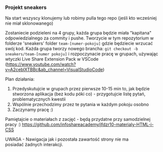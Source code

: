 ### Projekt sneakers

Na start wszyscy klonujemy lub robimy pulla tego repo (jeśli kto wcześniej nie miał sklonowanego)

Zostaniecie podzieleni na 4 grupy, każda grupa będzie miała "kapitana" odpowiedzialnego za commity i pushe.
Tworzycie w tym repozytorium w folderze 'sneakers' folder `team-[numer-pokoju]` gdzie będziecie wrzucać swój kod.
Każda grupa tworzy nowego brancha: `git checkout -b sneakers/team-[numer pokoju]` i rozpoczynacie pracę w grupach, używając wtyczki Live Share Extension Pack w VSCode (https://www.youtube.com/watch?v=A2ceblXTBBc&ab_channel=VisualStudioCode)

Plan działania:

1. Przedyskutujcie w grupach przez pierwsze 10-15 min to, jak będzie stworzona aplikacja (bez kodu póki co) - przygotujcie listę pytań, problematycznych kwestii
2. Wspólnie przechodzimy przez te pytania w każdym pokoju osobno
3. Zaczynamy pracę :)

Pamiętajcie o materiałach z zacjęć - będą przydatne przy samodzielnej pracy :)
https://github.com/infoshareacademy/jfdzr10-materialy-HTML-i-CSS

UWAGA - Nawigacja jak i pozostała zawartość strony nie ma posiadać żadnych interakcji.
